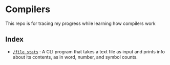 # Compilers

This repo is for tracing my progress while learning how compilers work

## Index
- [`/file_stats`](file_stats/stats.cpp) : A CLI program that takes a text file as input and prints info about its contents, as in word, number, and symbol counts.
